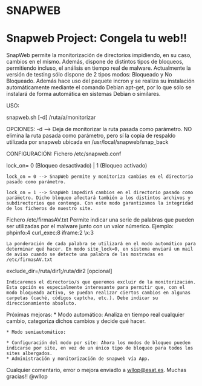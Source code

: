 # SNAPWEB
# Snapweb Project: Congela tu web!!
SnapWeb permite la monitorización de directorios impidiendo, en su caso, cambios en el mismo. Además, dispone de distintos tipos de bloqueos, permitiendo incluso, el análisis en tiempo real de malware.
Actualmente la versión de testing sólo dispone de 2 tipos modos: Bloqueado y No Bloqueado. Además hace uso del paquete incron y se realiza su instalación automáticamente mediante el comando Debian apt-get, por lo que sólo se instalará de forma automática en sistemas Debian o similares.

USO:

snapweb.sh [-d] /ruta/a/monitorizar

OPCIONES:
-d --> Deja de monitorizar la ruta pasada como parámetro. NO elimina la ruta pasada como parámetro, pero sí la copia de respaldo utilizada por snapweb ubicada en /usr/local/snapweb/snap_back

CONFIGURACIÓN:
Fichero /etc/snapweb.conf

lock_on= 0 (Bloqueo desactivado)    |   1 (Bloqueo activado)
	
	lock_on = 0 --> SnapWeb permite y monitoriza cambios en el directorio pasado como parámetro.

	lock_on = 1 --> SnapWeb impedirá cambios en el directorio pasado como parámetro. Dicho bloqueo afectará también a los distintos archivos y subdirectorios que contenga. Con este modo garantizamos la integridad de los ficheros de nuestro site.


Fichero /etc/firmasAV.txt
	Permite indicar una serie de palabras que pueden ser utilizadas por el malware junto con un valor númerico. 
	Ejemplo:
		phpinfo:4
		curl_exec:8
		iframe:2
		\x:3

	La ponderación de cada palabra se utilizará en el modo automático para determinar qué hacer. En modo site_lock=0, en sistema enviará un mail de aviso cuando se detecte una palabra de las mostradas en /etc/firmasAV.txt

exclude_dir=/ruta/dir1;/ruta/dir2 [opcional]

	Indicaremos el directorio/s que queremos excluir de la monitorización. Esta opción es especialmente interesante para permitir que, con el modo bloqueado activo, se puedan realizar ciertos cambios en algunas carpetas (caché, códigos captcha, etc.). Debe indicar su direccionamiento absoluto.

Próximas mejoras:
	* Modo automático: Analiza en tiempo real cualquier cambio, categoriza dichos cambios y decide qué hacer.
 
	* Modo semiautomático:
 
	* Configuración del modo por site: Ahora los modos de bloqueo pueden indicarse por site, en vez de un único tipo de bloqueo para todos los sites albergados.
	* Administración y monitorización de snapweb vía App.


Cualquier comentario, error o mejora enviadlo a wllop@esat.es. 
Muchas gracias!!
@wllop